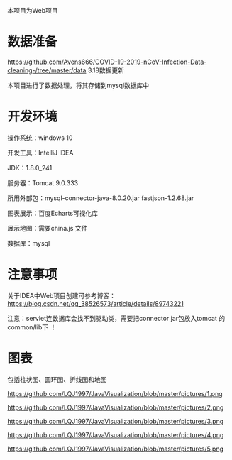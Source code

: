本项目为Web项目

# 数据准备
https://github.com/Avens666/COVID-19-2019-nCoV-Infection-Data-cleaning-/tree/master/data   3.18数据更新

本项目进行了数据处理，将其存储到mysql数据库中

# 开发环境
操作系统：windows 10

开发工具：IntelliJ IDEA

JDK：1.8.0_241

服务器：Tomcat 9.0.333

所用外部包：mysql-connector-java-8.0.20.jar     fastjson-1.2.68.jar 

图表展示：百度Echarts可视化库

展示地图：需要china.js 文件

数据库：mysql


# 注意事项
关于IDEA中Web项目创建可参考博客：https://blog.csdn.net/qq_38526573/article/details/89743221

注意：servlet连数据库会找不到驱动类，需要把connector jar包放入tomcat 的common/lib下 ！

# 图表
包括柱状图、圆环图、折线图和地图

https://github.com/LQJ1997/JavaVisualization/blob/master/pictures/1.png

https://github.com/LQJ1997/JavaVisualization/blob/master/pictures/2.png

https://github.com/LQJ1997/JavaVisualization/blob/master/pictures/3.png

https://github.com/LQJ1997/JavaVisualization/blob/master/pictures/4.png

https://github.com/LQJ1997/JavaVisualization/blob/master/pictures/5.png
